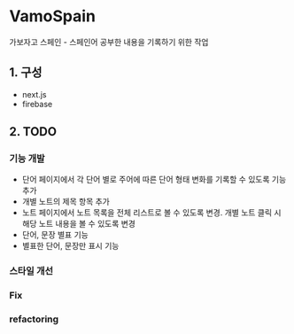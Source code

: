 # VamoSpain

가보자고 스페인 - 스페인어 공부한 내용을 기록하기 위한 작업

## 1. 구성

- next.js
- firebase

## 2. TODO

### 기능 개발

- 단어 페이지에서 각 단어 별로 주어에 따른 단어 형태 변화를 기록할 수 있도록 기능 추가
- 개별 노트의 제목 항목 추가
- 노트 페이지에서 노트 목록을 전체 리스트로 볼 수 있도록 변경. 개별 노트 클릭 시 해당 노트 내용을 볼 수 있도록 변경
- 단어, 문장 별표 기능
- 별표한 단어, 문장만 표시 기능

### 스타일 개선

### Fix

### refactoring
